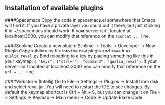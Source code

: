 ## Installation of available plugins

####Spacemacs
Copy the code in spacemacs.el somewhere that Emacs will find it. If you have a
 private layer you could put it there, but just sticking it in
~/.spacemacs should work.
If your server isn't located at localhost:3000, you can modify that
reference on the `(concat ...` line.

####Sublime
Create a new plugin: Sublime -> Tools -> Developer -> New Plugin
Copy sublime.py file into the new plugin and save it as `qualia_reval.py`
Bind reloading to a key by placing something like this in your keymap:
`{ "keys": ["ctrl+r"], "command": "qualia_reval"}`.
If your server isn't located at localhost:3000, you can modify that
reference on the `url = ...` line.

####Webstorm (Intellij)
Go to File -> Settings -> Plugins -> Install from disk and select
reval.jar. You will need to restart the IDE to see changes. By default
the keymap shortcut is Ctrl + Alt + S, but you can change it on
File -> Settings -> Keymap -> Main menu -> Code -> Update Blaze Code